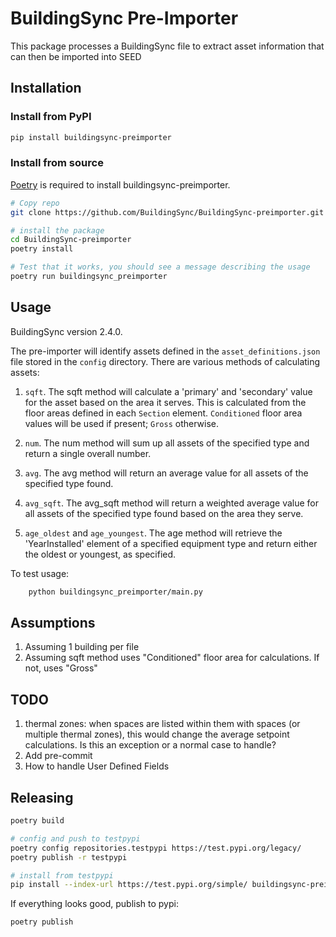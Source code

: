 # BuildingSync Pre-Importer

This package processes a BuildingSync file to extract asset information that can then be imported into SEED

## Installation

### Install from PyPI

```bash
pip install buildingsync-preimporter
```
### Install from source
[Poetry](https://python-poetry.org/) is required to install buildingsync-preimporter.
```bash
# Copy repo
git clone https://github.com/BuildingSync/BuildingSync-preimporter.git

# install the package
cd BuildingSync-preimporter
poetry install

# Test that it works, you should see a message describing the usage
poetry run buildingsync_preimporter
```

## Usage

BuildingSync version 2.4.0.

The pre-importer will identify assets defined in the `asset_definitions.json` file stored in the `config` directory.  There are various methods of calculating assets:

1. `sqft`.  The sqft method will calculate a 'primary' and 'secondary' value for the asset based on the area it serves. This is calculated from the floor areas defined in each `Section` element.  `Conditioned` floor area values will be used if present; `Gross` otherwise.

1. `num`. The num method will sum up all assets of the specified type and return a single overall number.

1. `avg`. The avg method will return an average value for all assets of the specified type found.

1. `avg_sqft`. The avg_sqft method will return a weighted average value for all assets of the specified type found based on the area they serve.

1. `age_oldest` and `age_youngest`. The age method will retrieve the 'YearInstalled' element of a specified equipment type and return either the oldest or youngest, as specified.

To test usage:

```bash
	python buildingsync_preimporter/main.py
```

## Assumptions
1. Assuming 1 building per file
1. Assuming sqft method uses "Conditioned" floor area for calculations. If not, uses "Gross"

## TODO
1. thermal zones: when spaces are listed within them with spaces (or multiple thermal zones), this would change the average setpoint calculations. Is this an exception or a normal case to handle?
1. Add pre-commit
1. How to handle User Defined Fields


## Releasing

```bash
poetry build

# config and push to testpypi
poetry config repositories.testpypi https://test.pypi.org/legacy/
poetry publish -r testpypi

# install from testpypi
pip install --index-url https://test.pypi.org/simple/ buildingsync-preimporter
```
If everything looks good, publish to pypi:
```bash
poetry publish
```
